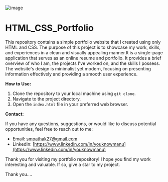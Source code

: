 ![image](https://github.com/youknowmannu/HTML_CSS_Portfolio/assets/130030050/98ca17f7-afc6-41b0-a95f-7b1d1932e01a)

# HTML_CSS_Portfolio

This repository contains a simple portfolio website that I created using only HTML and CSS. The purpose of this project is to showcase my work, skills, and experiences in a clean and visually appealing manner.It is a single-page application that serves as an online resume and portfolio. It provides a brief overview of who I am, the projects I've worked on, and the skills I possess. The website's design is minimalist yet modern, focusing on presenting information effectively and providing a smooth user experience.

**How to Use:**

1. Clone the repository to your local machine using `git clone`.
2. Navigate to the project directory.
3. Open the `index.html` file in your preferred web browser.

**Contact:**

If you have any questions, suggestions, or would like to discuss potential opportunities, feel free to reach out to me:

- Email: [smpathak27@gmail.com](mailto:smpathak27@gmail.com)
- LinkedIn: [https://www.linkedin.com/in/youknowmanu](https://www.linkedin.com/in/youknowmanu)

Thank you for visiting my portfolio repository! I hope you find my work interesting and valuable. If so, give a star to my project.

Thank you....






